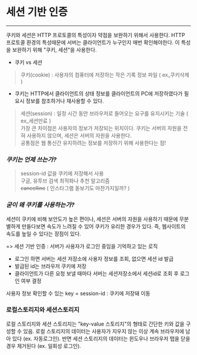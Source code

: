 
세션 기반 인증
=============

<hr/>

쿠키와 세션은 HTTP 프로토콜의 특성이자 약점을 보완하기 위해서 사용한다. 
HTTP 프로토콜 환경의 특성때문에 서버는 클라이언트가 누구인지 매번 확인해야한다.
이 특성을 보완하기 위해 "쿠키, 세션"을 사용한다.



- 쿠키 vs 세션

>쿠키(cookie) : 사용자의 컴퓨터에 저장하는 작은 기록 정보 파일 ( ex_쿠키삭제 )
+ 쿠키는 HTTP에서 클라이언트의 상태 정보를 클라이언트의 PC에 저장하였다가 필요시 정보를 참조하거나 재사용할 수 있다.
>세션(session) : 일정 시간 동안 브라우저로 들어오는 요구를 유지시키는 기술 ( ex_세션만료 )   
>가장 큰 차이점은 사용자의 정보가 저장되는 위치이다. 쿠키는 서버의 자원을 전혀 사용하지 않으며, 세션은 서버의 자원을 사용한다.     
>공통점은 웹 통신간 유지하려는 정보를 저장하기 위해 사용한다는 점!


### *쿠키는 언제 쓰는가?* 
>session-id 값을 쿠키에 저장해서 사용          
>구글, 유투브 검색 최적화나 추천 알고리즘            
>~~cancelline~~ ( 인스타그램 돋보기도 마찬가지일까? )

### *굳이 왜 쿠키를 사용하는가?*
세션이 쿠키에 비해 보안도가 높은 편이나, 세션은 서버의 자원을 사용하기 때문에 무분별하게 만들다보면 속도가 느려질 수 있어 쿠키가 유리한 경우가 있다. 즉, 웹사이트의 속도를 높일 수 있다는 장점이 있다.


=> 세션 기반 인증 : 서버가 사용자가 로그인 중임을 기억하고 있는 로직
* 로그인 하면 서버는 세션 저장소에 사용자 정보를 조회, 없으면 세션 id 발급
* 발급된 id는 브라우저 쿠키에 저장
* 클라이언트가 다른 요청 보낼 때마다 서버는 세션저장소에서 세션id로 조회 후 로그인 여부 결정

사용자 정보 확인할 수 있는 key = session-id : 쿠키에 저장돼 이동


### 로컬스토리지와 세션스토리지
로컬 스토리지와 세션 스토리지는 "key-value 스토리지"의 형태로 간단한 키와 값을 구성할 수 있음.
로컬 스토리지의 데이터는 사용자가 지우지 않는 이상 계속 브라우저에 남아 있다 (ex. 자동로그인). 반면 세션 스토리지의 데이터는 윈도우나 브라우저 탭을 닫을 경우 제거된다 (ex. 일회성 로그인).
